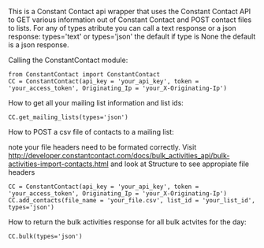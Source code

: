 
This is a Constant Contact api wrapper that uses the Constant Contact API to GET various information out of Constant Contact and POST contact files to lists. For any of types atribute you can call a text response or a json response: types='text' or types='json' the default if type is None the default is a json response.


Calling the ConstantContact module:
```
from ConstantContact import ConstantContact
CC = ConstantContact(api_key = 'your_api_key', token = 'your_access_token', Originating_Ip = 'your_X-Originating-Ip')
```

How to get all your mailing list information and list ids:
```
CC.get_mailing_lists(types='json')
```

How to POST a csv file of contacts to a mailing list:

note your file headers need to be formated correctly. 
Visit http://developer.constantcontact.com/docs/bulk_activities_api/bulk-activities-import-contacts.html
and look at Structure to see appropiate file headers

```
CC = ConstantContact(api_key = 'your_api_key', token = 'your_access_token', Originating_Ip = 'your_X-Originating-Ip')
CC.add_contacts(file_name = 'your_file.csv', list_id = 'your_list_id', types='json')
```

How to return the bulk activities response for all bulk actvites for the day:
```
CC.bulk(types='json')
```
